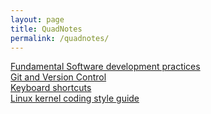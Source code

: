 ```yaml
---
layout: page
title: QuadNotes
permalink: /quadnotes/
---
```


[Fundamental Software development practices](/quadnotes/fsdp.md)<br>
[Git and Version Control](/quadnotes/git.md)<br>
[Keyboard shortcuts](/quadnotes/shortcuts.md)<br>
[Linux kernel coding style guide](https://www.kernel.org/doc/html/v4.10/process/coding-style.html)<br>
